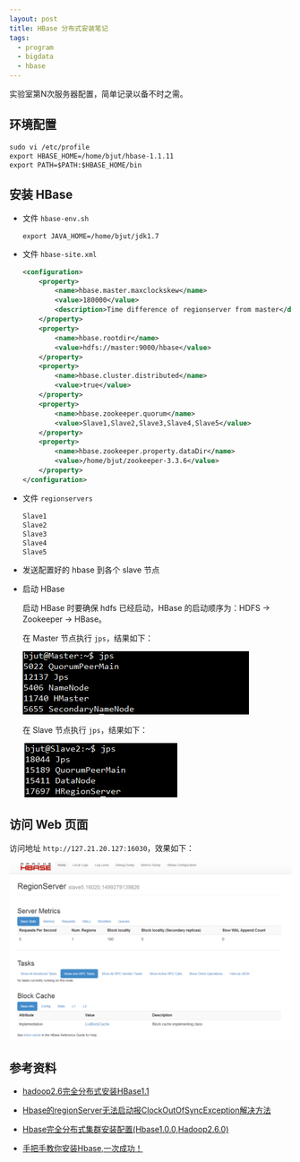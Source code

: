 ```yaml
---
layout: post
title: HBase 分布式安装笔记
tags:
  - program
  - bigdata
  - hbase
---
```


实验室第N次服务器配置，简单记录以备不时之需。

## 环境配置

```shell
sudo vi /etc/profile
export HBASE_HOME=/home/bjut/hbase-1.1.11
export PATH=$PATH:$HBASE_HOME/bin
```

## 安装 HBase

- 文件 `hbase-env.sh`

  ```shell
  export JAVA_HOME=/home/bjut/jdk1.7
  ```

- 文件 `hbase-site.xml`

  ```xml
  <configuration>
      <property>
          <name>hbase.master.maxclockskew</name>
          <value>180000</value>
          <description>Time difference of regionserver from master</description>
      </property>
      <property>
          <name>hbase.rootdir</name>
          <value>hdfs://master:9000/hbase</value>
      </property>
      <property>
          <name>hbase.cluster.distributed</name>
          <value>true</value>
      </property>
      <property>
          <name>hbase.zookeeper.quorum</name>
          <value>Slave1,Slave2,Slave3,Slave4,Slave5</value>
      </property>
      <property>
          <name>hbase.zookeeper.property.dataDir</name>
          <value>/home/bjut/zookeeper-3.3.6</value>
      </property>
  </configuration>
  ```


- 文件 `regionservers`

  ```
  Slave1
  Slave2
  Slave3
  Slave4
  Slave5
  ```


- 发送配置好的 hbase 到各个 slave 节点

- 启动 HBase

  启动 HBase 时要确保 hdfs 已经启动，HBase 的启动顺序为：HDFS -> Zookeeper -> HBase。

  在 Master 节点执行 `jps`，结果如下：

   ![masterHbaseJps](\media\files\2017\07\06\masterHbaseJps.png)

  在 Slave 节点执行 `jps`，结果如下：

  ![slaveHbaseJps](\media\files\2017\07\06\slaveHbaseJps.png)

## 访问 Web 页面

访问地址 `http://127.21.20.127:16030`，效果如下：

![webHbase](\media\files\2017\07\06\webHbase.png)

## 参考资料

- [hadoop2.6完全分布式安装HBase1.1](https://yq.aliyun.com/articles/32314)

- [Hbase的regionServer无法启动报ClockOutOfSyncException解决方法](http://myhadoop.iteye.com/blog/2044253)

- [Hbase完全分布式集群安装配置(Hbase1.0.0,Hadoop2.6.0)](http://blog.csdn.net/wuwenxiang91322/article/details/44684655)

- [手把手教你安装Hbase,一次成功！](http://blog.csdn.net/achuo/article/details/51170946)

  ​